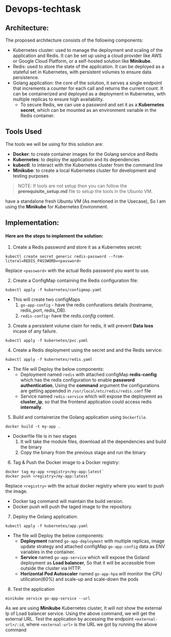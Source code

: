 # Devops-techtask

## Architecture:
The proposed architecture consists of the following components:

* Kubernetes cluster: used to manage the deployment and scaling of the application and Redis. It can be set up using a cloud provider like AWS or Google Cloud Platform, or a self-hosted solution like **Minikube**.
* Redis: used to store the state of the application. It can be deployed as a stateful set in Kubernetes, with persistent volumes to ensure data persistence.
* Golang application: the core of the solution, it serves a single endpoint that increments a counter for each call and returns the current count. It can be containerized and deployed as a deployment in Kubernetes, with multiple replicas to ensure high availability.
    * To secure Redis, we can use a password and set it as a **Kubernetes secret**, which can be mounted as an environment variable in the Redis container.


## Tools Used

The tools we will be using for this solution are:
* **Docker**: to create container images for the Golang service and Redis
* **Kubernetes**: to deploy the application and its dependencies
* **kubectl**: to interact with the Kubernetes cluster from the command line
* **Minikube**: to create a local Kubernetes cluster for development and testing purposes

> NOTE: If tools are not setup then you can follow the **prerequisite_setup.md** file to setup the tools in the Ubunto VM.


 have a standalone fresh Ubuntu VM (As mentioned in the Usecase), So I am using the **Minikube** for Kubernetes Environment.
 
## Implementation:

#### Here are the steps to implement the solution:

1. Create a Redis password and store it as a Kubernetes secret:

```
kubectl create secret generic redis-password --from-literal=REDIS_PASSWORD=<password>
```
Replace `<password>` with the actual Redis password you want to use.

2. Create a ConfigMap containing the Redis configuration file:

```
kubectl apply -f kubernetes/configmap.yaml
```
* This will create two configMaps
    1. `go-app-config` - have the redis confurations details (hostname, redis_port, redis_DB).
    2. `redis-config`- have the _redis.config_ content.

3. Create a persistent volume claim for redis, It will prevent **Data loss** incase of any failure.

```
kubectl apply -f kubernetes/pvc.yaml
```
4. Create a Redis deployment using the secret and and the Redis service:

```
kubectl apply -f kubernetes/redis.yaml
```
- The file will Deploy the below components:
    * Deployment named `redis` with attached configMap **redis-config** which has the redis configuration to enable **password authentication**, Using the **command** argument the configurations are getting appended in `/usr/local/etc/redis/redis.conf` file
    * Service named `redis-service` which will expose the deployemnt as **cluster_ip**, so that the frontend application could access redis **internally**. 

5. Build and containerize the Golang application using `Dockerfile`.

```
docker build -t my-app .
```
* Dockerfile file is in two stages
    1. It will take the module files, download all the dependencies and build the binary 
    2. Copy the binary from the previous stage and run the binary

6. Tag & Push the Docker image to a Docker registry:

```
docker tag my-app <registry>/my-app:latest`
docker push <registry>/my-app:latest`
```
Replace `<registry>` with the actual docker registry where you want to push the image.
* Docker tag command will maintain the build version.
* Docker push will push the taged image to the repository.

7. Deploy the Golang application:

```
kubectl apply -f kubernetes/app.yaml
```
* The file will Deploy the below components:
    * **Deployment** named `go-app-deployment` with multiple replicas, image update strategy and attached configMap `go-app-config` data as ENV variables in the container. 
    * **Service** named `go-app-service` which will expose the Goland deployment as **Load balancer**, So that it will be accessible from outside the cluster via HTTP.
    * **Horizontal Pod Autoscaler** named `go-app-hpa` will monitor the CPU utilication(60%) and scale-up and scale-down the pods

8. Test the application

```
minikube service go-app-service --url
```
As we are using **Minikube** Kubernetes cluster, It will not show the external Ip of Load balancer service. Using the above command, we will get the external URL.
Test the application by accessing the endpoint `<external-url>/:id`, where `<external-url>` is the URL we got by running the above command
